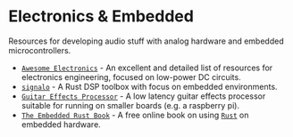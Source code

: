 # Electronics & Embedded
Resources for developing audio stuff with analog hardware and embedded microcontrollers.

- [`Awesome Electronics`](https://github.com/kitspace/awesome-electronics) - An excellent and detailed list of resources for electronics engineering, focused on low-power DC circuits.
- [`signalo`](https://github.com/signalo/signalo) - A Rust DSP toolbox with focus on embedded environments.
- [`Guitar Effects Processor`](https://github.com/Quinny/GuitarEffects) - A low latency guitar effects processor suitable for running on smaller boards (e.g. a raspberry pi).
- [`The Embedded Rust Book`](https://docs.rust-embedded.org/book/) - A free online book on using [`Rust`](https://www.rust-lang.org/) on embedded hardware.